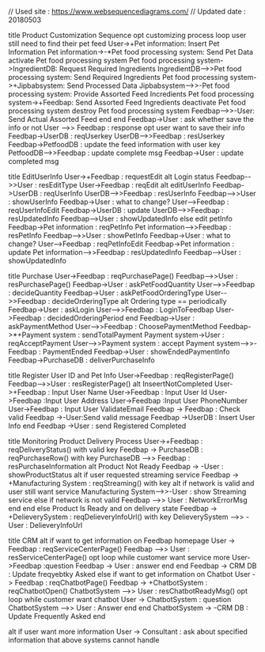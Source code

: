 // Used site : https://www.websequencediagrams.com/
// Updated date : 20180503

title Product Customization Sequence
opt customizing process
loop user still need to find their pet feed
User->+Pet information: Insert Pet Information
Pet information->-*Pet food processing system: Send Pet Data
activate Pet food processing system
Pet food processing system->IngredientDB: Request Required Ingredients
IngredientDB-->>Pet food processing system: Send Required Ingredients
Pet food processing system->+Jipbabsystem: Send Processed Data
Jipbabsystem-->>-Pet food processing system: Provide Assorted Feed Incredients
Pet food processing system->+Feedbap: Send Assorted Feed Ingredients
deactivate Pet food processing system
destroy Pet food processing system
Feedbap-->>-User: Send Actual Assorted Feed
end
end
Feedbap->User : ask whether save the info or not
User -->> Feedbap : response
opt user want to save their info
Feedbap->UserDB : reqUserkey
UserDB-->>Feedbap : resUserkey
Feedbap->PetfoodDB : update the feed information with user key
PetfoodDB-->>Feedbap : update complete msg
Feedbap->User : update completed msg

title EditUserInfo
User->+Feedbap : requestEdit
alt Login status
Feedbap-->>User : resEditType
User->Feedbap : reqEdit
alt editUserInfo
Feedbap->UserDB : reqUserInfo
UserDB-->>Feedbap : resUserInfo
Feedbap-->>User : showUserInfo
Feedbap->User : what to change?
User-->Feedbap : reqUserInfoEdit
Feedbap->UserDB : update
UserDB-->>Feedbap : resUpdatedInfo
Feedbap-->User : showUpdatedInfo
else edit petInfo
Feedbap->Pet information : reqPetInfo
Pet information-->>Feedbap : resPetInfo
Feedbap-->>User : showPetInfo
Feedbap->User : what to change?
User-->Feedbap : reqPetInfoEdit
Feedbap->Pet information : update
Pet information-->>Feedbap : resUpdatedInfo
Feedbap-->User : showUpdatedInfo


title Purchase
User->Feedbap : reqPurchasePage()
Feedbap-->>User : resPurchasePage()
Feedbap->User : askPetFoodQuantity
User-->>Feedbap : decideQuantity
Feedbap->User : askPetFoodOrderingType
User-->>Feedbap : decideOrderingType
alt Ordering type == periodically
Feedbap->User : askLogin
User-->>Feedbap : LoginToFeedbap
User->Feedbap : decidedOrderingPeriod
end
Feedbap->User : askPaymentMethod
User-->>Feedbap : ChoosePaymentMethod
Feedbap->*+Payment system : sendTotalPayment
Payment system->User : reqAcceptPayment
User-->>Payment system : accept
Payment system-->>-Feedbap : PaymentEnded
Feedbap->User : showEndedPaymentInfo
Feedbap->PurchaseDB : deliverPurchaseInfo



title Register User ID and Pet Info
User->Feedbap : reqRegisterPage()
Feedbap-->>User : resRegisterPage()
alt InseertNotCompleted
User->+Feedbap : Input User Name
User->Feedbap : Input User Id
User->Feedbap :Input User Address
User->Feedbap :Input User PhoneNumber
User->Feedbap : Input User ValidateEmail
Feedbap -> Feedbap : Check valid
Feedbap ->-User:Send valid message
Feedbap ->UserDB : Insert User Info
end
Feedbap ->User : send Registered Completed


title Monitoring Product Delivery Process
User->+Feedbap : reqDeliveryStatus() with valid key
Feedbap -> PurchaseDB : reqPurchaseRow() with key
PurchaseDB -->> Feedbap : resPurchaseInformation
alt Product Not Ready
Feedbap -> -User : showProductStatus
alt if user requested streaming service
Feedbap -> +Manufacturing System : reqStreaming() with key
alt if network is valid and user still want service
Manufacturing System-->>-User : show Streaming service
else if network is not valid
Feedbap -->> User : NetworkErrorMsg
end
end
else Product Is Ready and on delivery state
Feedbap -> +DelieverySystem : reqDelieveryInfoUrl() with key
DelieverySystem -->> -User : DelieveryInfoUrl



title CRM
alt if want to get information on Feedbap homepage
User -> Feedbap : reqServiceCenterPage()
Feedbap -->> User : resServiceCenterPage()
opt
loop while customer want service more
User->Feedbap :question
Feedbap -> User : answer
end
end
Feedbap -> CRM DB : Update freqyebtky Asked
else if want to get information on Chatbot
User -> Feedbap : reqChatbotPage()
Feedbap -> +ChatbotSystem : reqChatbotOpen()
ChatbotSystem -->> User : resChatbotReadyMsg()
opt
loop while customer want chatbot
User -> ChatbotSystem : question
ChatbotSystem -->> User : Answer
end
end
ChatbotSystem -> -CRM DB : Update Frequently Asked
end

alt if user want more information
User -> Consultant : ask about specified information that above systems cannot handle

